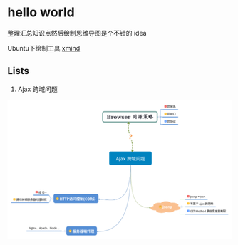 # hello world

整理汇总知识点然后绘制思维导图是个不错的 idea

Ubuntu下绘制工具 [xmind](http://www.xmind.net/)

## Lists

1. Ajax 跨域问题

![Ajax 跨域问题.png](./ajax-cross-domain-issues/mind.png)
